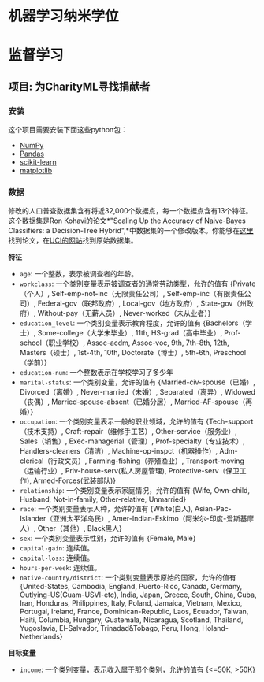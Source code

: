 # 机器学习纳米学位
# 监督学习
## 项目: 为CharityML寻找捐献者
### 安装

这个项目需要安装下面这些python包：

- [NumPy](http://www.numpy.org/)
- [Pandas](http://pandas.pydata.org/)
- [scikit-learn](http://scikit-learn.org/stable/)
- [matplotlib](http://matplotlib.org/)


### 数据

修改的人口普查数据集含有将近32,000个数据点，每一个数据点含有13个特征。这个数据集是Ron Kohavi的论文*"Scaling Up the Accuracy of Naive-Bayes Classifiers: a Decision-Tree Hybrid",*中数据集的一个修改版本。你能够在[这里](https://www.aaai.org/Papers/KDD/1996/KDD96-033.pdf)找到论文，在[UCI的网站](https://archive.ics.uci.edu/ml/datasets/Census+Income)找到原始数据集。

**特征**

- `age`: 一个整数，表示被调查者的年龄。 
- `workclass`: 一个类别变量表示被调查者的通常劳动类型，允许的值有 {Private（个人）, Self-emp-not-inc（无限责任公司）, Self-emp-inc（有限责任公司）, Federal-gov（联邦政府）, Local-gov（地方政府）, State-gov（州政府）, Without-pay（无薪人员）, Never-worked（未从业者）}
- `education_level`: 一个类别变量表示教育程度，允许的值有 {Bachelors（学士）, Some-college（大学未毕业）, 11th, HS-grad（高中毕业）, Prof-school（职业学校）, Assoc-acdm, Assoc-voc, 9th, 7th-8th, 12th, Masters（硕士）, 1st-4th, 10th, Doctorate（博士）, 5th-6th, Preschool（学前）}
- `education-num`: 一个整数表示在学校学习了多少年 
- `marital-status`: 一个类别变量，允许的值有 {Married-civ-spouse（已婚）, Divorced（离婚）, Never-married（未婚）, Separated（离异）, Widowed（丧偶）, Married-spouse-absent（已婚分居）, Married-AF-spouse（再婚）} 
- `occupation`: 一个类别变量表示一般的职业领域，允许的值有 {Tech-support（技术支持）, Craft-repair（维修手工艺）, Other-service（服务业）, Sales（销售）, Exec-managerial（管理）, Prof-specialty（专业技术）, Handlers-cleaners（清洁）, Machine-op-inspct（机器操作）, Adm-clerical（行政文员）, Farming-fishing（养殖渔业）, Transport-moving （运输行业）, Priv-house-serv(私人房屋管理), Protective-serv（保卫工作), Armed-Forces(武装部队)}
- `relationship`: 一个类别变量表示家庭情况，允许的值有 {Wife, Own-child, Husband, Not-in-family, Other-relative, Unmarried}
- `race`: 一个类别变量表示人种，允许的值有 {White(白人), Asian-Pac-Islander（亚洲太平洋岛民）, Amer-Indian-Eskimo（阿米尔-印度-爱斯基摩人）, Other（其他）, Black黑人} 
- `sex`: 一个类别变量表示性别，允许的值有 {Female, Male} 
- `capital-gain`: 连续值。 
- `capital-loss`: 连续值。 
- `hours-per-week`: 连续值。 
- `native-country/district`: 一个类别变量表示原始的国家，允许的值有 {United-States, Cambodia, England, Puerto-Rico, Canada, Germany, Outlying-US(Guam-USVI-etc), India, Japan, Greece, South, China, Cuba, Iran, Honduras, Philippines, Italy, Poland, Jamaica, Vietnam, Mexico, Portugal, Ireland, France, Dominican-Republic, Laos, Ecuador, Taiwan, Haiti, Columbia, Hungary, Guatemala, Nicaragua, Scotland, Thailand, Yugoslavia, El-Salvador, Trinadad&Tobago, Peru, Hong, Holand-Netherlands}

**目标变量**

- `income`: 一个类别变量，表示收入属于那个类别，允许的值有 {<=50K, >50K}